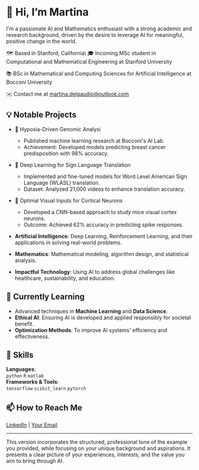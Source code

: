 # 👋 Hi, I’m Martina

I'm a passionate AI and Mathematics enthusiast with a strong academic and research background, driven by the desire to leverage AI for meaningful, positive change in the world.

🗺️ Based in Stanford, California\\
🎓 Incoming MSc student in Computational and Mathematical Engineering at Stanford University

📚 BSc in Mathematical and Computing Sciences for Artificial Intelligence at Bocconi University

✉️ Contact me at martina.delgaudio@outlook.com

## 💡 Notable Projects

- 🧬 Hypoxia-Driven Genomic Analysi
  - Published machine learning research at Bocconi's AI Lab.
  - Achievement: Developed models predicting breast cancer predisposition with 98% accuracy.

- 👐  Deep Learning for Sign Language Translation
  - Implemented and fine-tuned models for Word Level American Sign Language (WLASL) translation.
  - Dataset: Analyzed 21,000 videos to enhance translation accuracy.

- 🧠 Optimal Visual Inputs for Cortical Neurons
  - Developed a CNN-based approach to study mice visual cortex neurons.
  - Outcome: Achieved 62% accuracy in predicting spike responses.





- **Artificial Intelligence**: Deep Learning, Reinforcement Learning, and their applications in solving real-world problems.
- **Mathematics**: Mathematical modeling, algorithm design, and statistical analysis.
- **Impactful Technology**: Using AI to address global challenges like healthcare, sustainability, and education.

## 🌱 Currently Learning
- Advanced techniques in **Machine Learning** and **Data Science**.
- **Ethical AI**: Ensuring AI is developed and applied responsibly for societal benefit.
- **Optimization Methods**: To improve AI systems' efficiency and effectiveness.

## 🔨 Skills
**Languages**:  
`python` `R` `matlab`  
**Frameworks & Tools**:  
`tensorflow` `scikit_learn` `pytorch`

## 📫 How to Reach Me
[LinkedIn](your-linkedin-profile) | [Your Email](mailto:your-email@example.com)

---

This version incorporates the structured, professional tone of the example you provided, while focusing on your unique background and aspirations. It presents a clear picture of your experiences, interests, and the value you aim to bring through AI.




<!--
**MartinaDelGaudio/MartinaDelGaudio** is a ✨ _special_ ✨ repository because its `README.md` (this file) appears on your GitHub profile.

Here are some ideas to get you started:

- 🔭 I’m currently working on ...
- 🌱 I’m currently learning ...
- 👯 I’m looking to collaborate on ...
- 🤔 I’m looking for help with ...
- 💬 Ask me about ...
- 📫 How to reach me: ...
- 😄 Pronouns: ...
- ⚡ Fun fact: ...
-->
